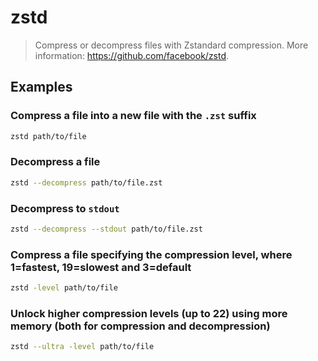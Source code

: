 # zstd

> Compress or decompress files with Zstandard compression. More information: <https://github.com/facebook/zstd>.

## Examples

### Compress a file into a new file with the `.zst` suffix

```bash
zstd path/to/file
```

### Decompress a file

```bash
zstd --decompress path/to/file.zst
```

### Decompress to `stdout`

```bash
zstd --decompress --stdout path/to/file.zst
```

### Compress a file specifying the compression level, where 1=fastest, 19=slowest and 3=default

```bash
zstd -level path/to/file
```

### Unlock higher compression levels (up to 22) using more memory (both for compression and decompression)

```bash
zstd --ultra -level path/to/file
```
